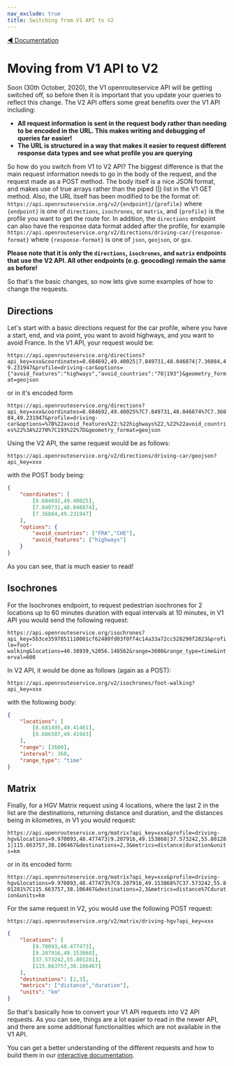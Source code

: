 ```yaml
---
nav_exclude: true
title: Switching from V1 API to V2
---
```


[:arrow_backward:  Documentation](Documentation)

# Moving from V1 API to V2

Soon (30th October, 2020), the V1 openrouteservice API will be getting switched off, so before then it is important that you update your queries to reflect this change. The V2 API offers some great benefits over the V1 API including:
* **All request information is sent in the request body rather than needing to be encoded in the URL. This makes writing and debugging of queries far easier!**
* **The URL is structured in a way that makes it easier to request different response data types and see what profile you are querying**

So how do you switch from V1 to V2 API? The biggest difference is that the main request information needs to go in the body of the request, and the request made as a POST method. The body itself is a nice JSON format, and makes use of true arrays rather than the piped (|) list in the V1 GET method. Also, the URL itself has been modified to be the format of:
`https://api.openrouteservice.org/v2/{endpoint}/{profile}`
where `{endpoint}` is one of `directions`, `isochrones`, or `matrix`, and `{profile}` is the profile you want to get the route for. In addition, the `directions` endpoint can also have the response data format added after the profile, for example `https://api.openrouteservice.org/v2/directions/driving-car/{response-format}` where `{response-format}` is one of `json`, `geojson`, or `gpx`.

**Please note that it is only the `directions`, `isochrones`, and `matrix` endpoints that use the V2 API. All other endpoints (e.g. geocoding) remain the same as before!**

So that's the basic changes, so now lets give some examples of how to change the requests.

## Directions

Let's start with a basic directions request for the car profile, where you have a start, end, and via point, you want to avoid highways, and you want to avoid France. In the V1 API, your request would be:

`https://api.openrouteservice.org/directions?api_key=xxx&coordinates=8.684692,49.40025|7.849731,48.046874|7.36084,49.231947&profile=driving-car&options={"avoid_features":"highways","avoid_countries":"70|193"}&geometry_format=geojson`

or in it's encoded form

`https://api.openrouteservice.org/directions?api_key=xxx&coordinates=8.684692,49.40025%7C7.849731,48.046874%7C7.36084,49.231947&profile=driving-car&options=%7B%22avoid_features%22:%22highways%22,%22%22avoid_countries%22%3A%2270%7C193%22%7D&geometry_format=geojson`

Using the V2 API, the same request would be as follows:

`https://api.openrouteservice.org/v2/directions/driving-car/geojson?api_key=xxx`

with the POST body being:

```json
{
	"coordinates": [
		[8.684692,49.40025],
		[7.849731,48.046874],
		[7.36084,49.231947]
	],
	"options": {
		"avoid_countries": ["FRA","CHE"],
		"avoid_features": ["highways"]
	}
}
```

As you can see, that is much easier to read!

## Isochrones

For the Isochrones endpoint, to request pedestrian isochrones for 2 locations up to 60 minutes duration with equal intervals at 10 minutes, in V1 API you would send the following request:

`https://api.openrouteservice.org/isochrones?api_key=5b3ce3597851110001cf62480fd03f0ff4c14a33a72cc528290f2823&profile=foot-walking&locations=40.38939,%2056.148562&range=3600&range_type=time&interval=600`

In V2 API, it would be done as follows (again as a POST):

`https://api.openrouteservice.org/v2/isochrones/foot-walking?api_key=xxx`

with the following body:

```json
{
	"locations": [
		[8.681495,49.41461],
		[8.686507,49.41943]
	],
	"range": [3600],
	"interval": 360,
	"range_type": "time"
}
```

## Matrix

Finally, for a HGV Matrix request using 4 locations, where the last 2 in the list are the destinations, returning distance and duration, and the distances being in kilometres, in V1 you would request:

`https://api.openrouteservice.org/matrix?api_key=xxx&profile=driving-hgv&locations=9.970093,48.477473|9.207916,49.153868|37.573242,55.801281|115.663757,38.106467&destinations=2,3&metrics=distance|duration&units=km`

or in its encoded form:

`https://api.openrouteservice.org/matrix?api_key=xxx&profile=driving-hgv&locations=9.970093,48.477473%7C9.207916,49.153868%7C37.573242,55.801281%7C115.663757,38.106467&destinations=2,3&metrics=distance%7Cduration&units=km`

For the same request in V2, you would use the following POST request:

`https://api.openrouteservice.org/v2/matrix/driving-hgv?api_key=xxx`

```json
{
	"locations": [
		[9.70093,48.477473],
		[9.207916,49.153868],
		[37.573242,55.801281],
		[115.663757,38.106467]
	],
	"destinations": [2,3],
	"metrics": ["distance","duration"],
	"units": "km"
}
```

So that's basically how to convert your V1 API requests into V2 API requests. As you can see, things are a lot easier to read in the newer API, and there are some additional functionalities which are not available in the V1 API.

You can get a better understanding of the different requests and how to build them in our [interactive documentation](https://openrouteservice.org/dev/#/api-docs/).
